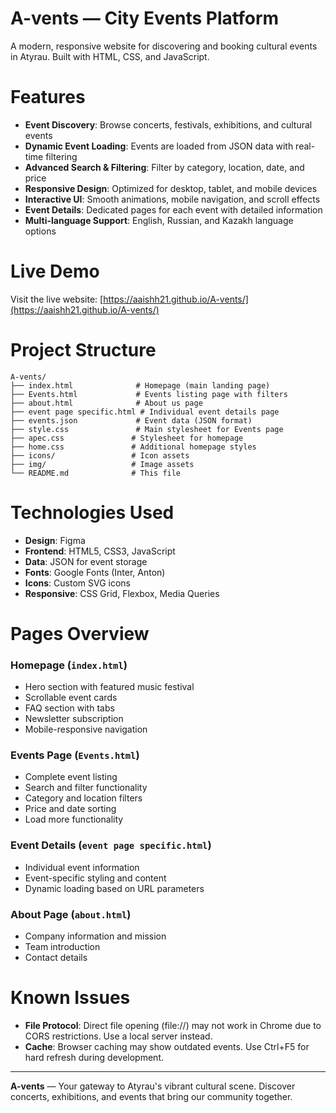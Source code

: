 # A-vents — City Events Platform

A modern, responsive website for discovering and booking cultural events in Atyrau. Built with HTML, CSS, and JavaScript.

# Features

- **Event Discovery**: Browse concerts, festivals, exhibitions, and cultural events
- **Dynamic Event Loading**: Events are loaded from JSON data with real-time filtering
- **Advanced Search & Filtering**: Filter by category, location, date, and price
- **Responsive Design**: Optimized for desktop, tablet, and mobile devices
- **Interactive UI**: Smooth animations, mobile navigation, and scroll effects
- **Event Details**: Dedicated pages for each event with detailed information
- **Multi-language Support**: English, Russian, and Kazakh language options

# Live Demo

Visit the live website: [https://aaishh21.github.io/A-vents/](https://aaishh21.github.io/A-vents/)

# Project Structure
```
A-vents/
├── index.html              # Homepage (main landing page)
├── Events.html             # Events listing page with filters
├── about.html              # About us page
├── event page specific.html # Individual event details page
├── events.json             # Event data (JSON format)
├── style.css               # Main stylesheet for Events page
├── apec.css               # Stylesheet for homepage
├── home.css               # Additional homepage styles
├── icons/                 # Icon assets
├── img/                   # Image assets
└── README.md              # This file
```

# Technologies Used

- **Design**: Figma
- **Frontend**: HTML5, CSS3, JavaScript
- **Data**: JSON for event storage
- **Fonts**: Google Fonts (Inter, Anton)
- **Icons**: Custom SVG icons
- **Responsive**: CSS Grid, Flexbox, Media Queries

# Pages Overview

### Homepage (`index.html`)
- Hero section with featured music festival
- Scrollable event cards
- FAQ section with tabs
- Newsletter subscription
- Mobile-responsive navigation

### Events Page (`Events.html`)
- Complete event listing
- Search and filter functionality
- Category and location filters
- Price and date sorting
- Load more functionality

### Event Details (`event page specific.html`)
- Individual event information
- Event-specific styling and content
- Dynamic loading based on URL parameters

### About Page (`about.html`)
- Company information and mission
- Team introduction
- Contact details

# Known Issues

- **File Protocol**: Direct file opening (file://) may not work in Chrome due to CORS restrictions. Use a local server instead.
- **Cache**: Browser caching may show outdated events. Use Ctrl+F5 for hard refresh during development.
---


**A-vents** — Your gateway to Atyrau's vibrant cultural scene. Discover concerts, exhibitions, and events that bring our community together.